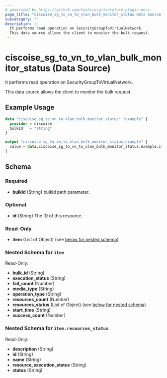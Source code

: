 ```yaml
---
# generated by https://github.com/hashicorp/terraform-plugin-docs
page_title: "ciscoise_sg_to_vn_to_vlan_bulk_monitor_status Data Source - terraform-provider-ciscoise"
subcategory: ""
description: |-
  It performs read operation on SecurityGroupToVirtualNetwork.
  This data source allows the client to monitor the bulk request.
---
```


# ciscoise_sg_to_vn_to_vlan_bulk_monitor_status (Data Source)

It performs read operation on SecurityGroupToVirtualNetwork.

This data source allows the client to monitor the bulk request.

## Example Usage

```terraform
data "ciscoise_sg_to_vn_to_vlan_bulk_monitor_status" "example" {
  provider = ciscoise
  bulkid   = "string"
}

output "ciscoise_sg_to_vn_to_vlan_bulk_monitor_status_example" {
  value = data.ciscoise_sg_to_vn_to_vlan_bulk_monitor_status.example.item
}
```

<!-- schema generated by tfplugindocs -->
## Schema

### Required

- **bulkid** (String) bulkid path parameter.

### Optional

- **id** (String) The ID of this resource.

### Read-Only

- **item** (List of Object) (see [below for nested schema](#nestedatt--item))

<a id="nestedatt--item"></a>
### Nested Schema for `item`

Read-Only:

- **bulk_id** (String)
- **execution_status** (String)
- **fail_count** (Number)
- **media_type** (String)
- **operation_type** (String)
- **resources_count** (Number)
- **resources_status** (List of Object) (see [below for nested schema](#nestedobjatt--item--resources_status))
- **start_time** (String)
- **success_count** (Number)

<a id="nestedobjatt--item--resources_status"></a>
### Nested Schema for `item.resources_status`

Read-Only:

- **description** (String)
- **id** (String)
- **name** (String)
- **resource_execution_status** (String)
- **status** (String)


